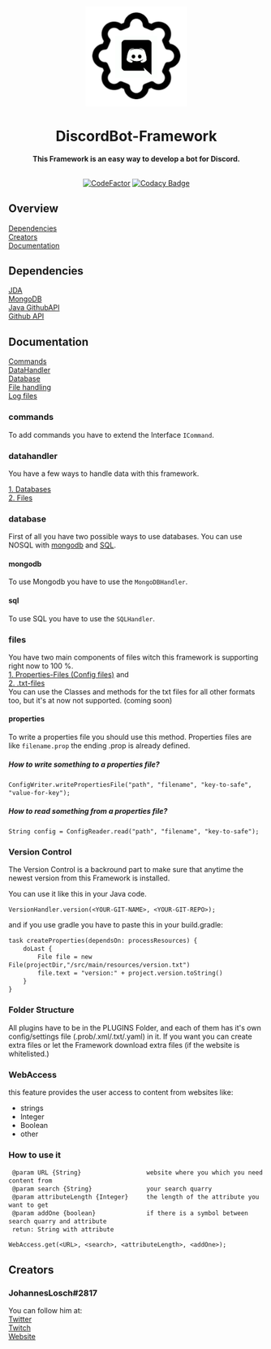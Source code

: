 <div align="center">
    <img src="https://github.com/fabuxorg/DiscordBot-Framework/blob/master/Logo.png" alt="Logo" width="200" />
    <h1>DiscordBot-Framework</h1>
    <strong>This Framework is an easy way to develop a bot for Discord. </strong><br><br>

<!---
BADGES!!!
--->
[![CodeFactor](https://www.codefactor.io/repository/github/k-ey/discordbot-framework/badge)](https://www.codefactor.io/repository/github/k-ey/discordbot-framework)
[![Codacy Badge](https://api.codacy.com/project/badge/Grade/744ca049ce9c4f05a223066a3202de06)](https://www.codacy.com/manual/Losch/DiscordBot-Framework?utm_source=github.com&amp;utm_medium=referral&amp;utm_content=K-EY/DiscordBot-Framework&amp;utm_campaign=Badge_Grade)

</div>

## Overview
<a href="#dependencies">Dependencies</a><br>
<a href="#creators">Creators</a><br>
<a href="#Documentation">Documentation</a><br>


## Dependencies
[JDA](https://github.com/DV8FromTheWorld/JDA#download)<br>
[MongoDB](https://www.mongodb.com/)<br>
[Java GithubAPI](http://github-api.kohsuke.org/)<br>
[Github API](https://developer.github.com/v3/)<br>

## Documentation
<a href="#commands">Commands</a><br>
<a href="#datahandler">DataHandler</a><br>
<a href="#database">Database</a><br>
<a href="#file-handling">File handling</a><br>
<a href="#logger">Log files</a><br>

### commands
To add commands you have to extend the Interface `ICommand`.

### datahandler
You have a few ways to handle data with this framework.

<a href="#database">1. Databases</a><br>
<a href="#files">2. Files</a><br>

### database
First of all you have two possible ways to use databases.
You can use NOSQL with
<a href="#mongodb">mongodb</a> and <a href="#sql">SQL</a>.

#### mongodb
To use Mongodb you have to use the `MongoDBHandler`.

#### sql
To use SQL you have to use the `SQLHandler`.

### files
You have two main components of files witch this framework is supporting right now to 100 %. <br>
<a href="#properties">1. Properties-Files (Config files)</a> and<br>
<a href="#txt">2. .txt-files</a> <br>
You can use the Classes and methods for the txt files for all other formats too, but it's at now not supported. (coming soon)

#### properties
To write a properties file you should use this method.
Properties files are like `filename.prop` the ending .prop is already defined.

##### How to write something to a properties file?

````
ConfigWriter.writePropertiesFile("path", "filename", "key-to-safe", "value-for-key");
````

##### How to read something from a properties file?

````
String config = ConfigReader.read("path", "filename", "key-to-safe");
````

### Version Control
The Version Control is a backround part to make sure that anytime the newest version from this Framework is installed.

You can use it like this in your Java code.
```
VersionHandler.version(<YOUR-GIT-NAME>, <YOUR-GIT-REPO>);
```
and if you use gradle you have to paste this in your build.gradle:
```
task createProperties(dependsOn: processResources) {
    doLast {
        File file = new File(projectDir,"/src/main/resources/version.txt")
        file.text = "version:" + project.version.toString()
    }
}
```


### Folder Structure
All plugins have to be in the PLUGINS Folder, and each of them has it's own config/settings file (.prob/.xml/.txt/.yaml) in it.
If you want you can create extra files or let the Framework download extra files (if the website is whitelisted.)

### WebAccess
this feature provides the user access to content from websites like:
* strings
* Integer
* Boolean
* other

### How to use it

     @param URL {String}                  website where you which you need content from
     @param search {String}               your search quarry
     @param attributeLength {Integer}     the length of the attribute you want to get
     @param addOne {boolean}              if there is a symbol between search quarry and attribute
     retun: String with attribute
    
```
WebAccess.get(<URL>, <search>, <attributeLength>, <addOne>);
```

## Creators
   ### JohannesLosch#2817
   You can follow him at: <br>
   <a href="http://twitter.com/johanneslosch">Twitter</a><br>
   <a href="http://twitch.tv/hannesr6s">Twitch</a><br>
   <a href="http://k-ey.wf">Website</a> <br><br>
